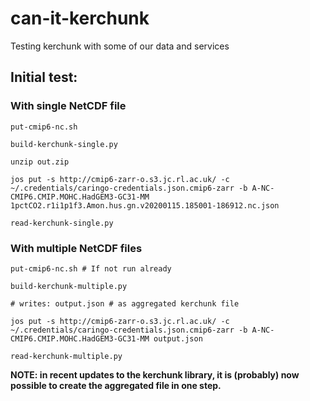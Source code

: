 # can-it-kerchunk

Testing kerchunk with some of our data and services

## Initial test:

### With single NetCDF file

```
put-cmip6-nc.sh

build-kerchunk-single.py

unzip out.zip

jos put -s http://cmip6-zarr-o.s3.jc.rl.ac.uk/ -c ~/.credentials/caringo-credentials.json.cmip6-zarr -b A-NC-CMIP6.CMIP.MOHC.HadGEM3-GC31-MM 1pctCO2.r1i1p1f3.Amon.hus.gn.v20200115.185001-186912.nc.json

read-kerchunk-single.py
```

### With multiple NetCDF files

```
put-cmip6-nc.sh # If not run already

build-kerchunk-multiple.py

# writes: output.json # as aggregated kerchunk file

jos put -s http://cmip6-zarr-o.s3.jc.rl.ac.uk/ -c ~/.credentials/caringo-credentials.json.cmip6-zarr -b A-NC-CMIP6.CMIP.MOHC.HadGEM3-GC31-MM output.json

read-kerchunk-multiple.py
```

**NOTE: in recent updates to the kerchunk library, it is (probably) now possible to create the aggregated file in one step.**

